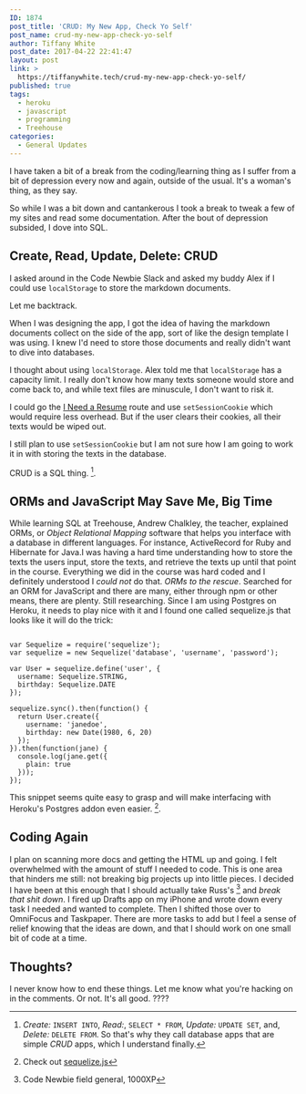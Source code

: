 ```yaml
---
ID: 1874
post_title: 'CRUD: My New App, Check Yo Self'
post_name: crud-my-new-app-check-yo-self
author: Tiffany White
post_date: 2017-04-22 22:41:47
layout: post
link: >
  https://tiffanywhite.tech/crud-my-new-app-check-yo-self/
published: true
tags:
  - heroku
  - javascript
  - programming
  - Treehouse
categories:
  - General Updates
---
```

I have taken a bit of a break from the coding/learning thing as I suffer from a bit of depression every now and again, outside of the usual. It's a woman's thing, as they say.

So while I was a bit down and cantankerous I took a break to tweak a few of my sites and read some documentation. After the bout of depression subsided, I dove into SQL.

## Create, Read, Update, Delete: CRUD

I asked around in the Code Newbie Slack and asked my buddy Alex if I could use `localStorage` to store the markdown documents.

Let me backtrack.

When I was designing the app, I got the idea of having the markdown documents collect on the side of the app, sort of like the design template I was using. I knew I'd need to store those documents and really didn't want to dive into databases.

I thought about using `localStorage`. Alex told me that `localStorage` has a capacity limit. I really don't know how many texts someone would store and come back to, and while text files are minuscule, I don't want to risk it.

I could go the [I Need a Resume](http://ineedaresu.me/#/) route and use `setSessionCookie` which would require less overhead. But if the user clears their cookies, all their texts would be wiped out.

I still plan to use `setSessionCookie` but I am not sure how I am going to work it in with storing the texts in the database.

CRUD is a SQL thing. [^1].

## ORMs and JavaScript May Save Me, Big Time

While learning SQL at Treehouse, Andrew Chalkley, the teacher, explained ORMs, or *Object Relational Mapping* software that helps you interface with a database in different languages. For instance, ActiveRecord for Ruby and Hibernate for Java.I was having a hard time understanding how to store the texts the users input, store the texts, and retrieve the texts up until that point in the course. Everything we did in the course was hard coded and I definitely understood I *could not* do that. *ORMs to the rescue*. Searched for an ORM for JavaScript and there are many, either through npm or other means, there are plenty. Still researching. Since I am using Postgres on Heroku, it needs to play nice with it and I found one called sequelize.js that looks like it will do the trick:
<pre><code class="javascript">
var Sequelize = require('sequelize');
var sequelize = new Sequelize('database', 'username', 'password');

var User = sequelize.define('user', {
  username: Sequelize.STRING,
  birthday: Sequelize.DATE
});

sequelize.sync().then(function() {
  return User.create({
    username: 'janedoe',
    birthday: new Date(1980, 6, 20)
  });
}).then(function(jane) {
  console.log(jane.get({
    plain: true
  }));
});
</code></pre>
This snippet seems quite easy to grasp and will make interfacing with Heroku's Postgres addon even easier. [^2].

## Coding Again

I plan on scanning more docs and getting the HTML up and going. I felt overwhelmed with the amount of stuff I needed to code. This is one area that hinders me still: not breaking big projects up into little pieces. I decided I have been at this enough that I should actually take Russ's [^3] and *break that shit down*. I fired up Drafts app on my iPhone and wrote down every task I needed and wanted to complete. Then I shifted those over to OmniFocus and Taskpaper. There are more tasks to add but I feel a sense of relief knowing that the ideas are down, and that I should work on one small bit of code at a time.

## Thoughts?

I never know how to end these things. Let me know what you're hacking on in the comments. Or not. It's all good. ????

[^1]: *Create:* `INSERT INTO`, *Read:*, `SELECT * FROM`, *Update:* `UPDATE SET`, and, *Delete:* `DELETE FROM`. So that's why they call database apps that are simple *CRUD* apps, which I understand finally.
[^2]: Check out [sequelize.js](http://docs.sequelizejs.com/en/v3/)
[^3]: Code Newbie field general, 1000XP